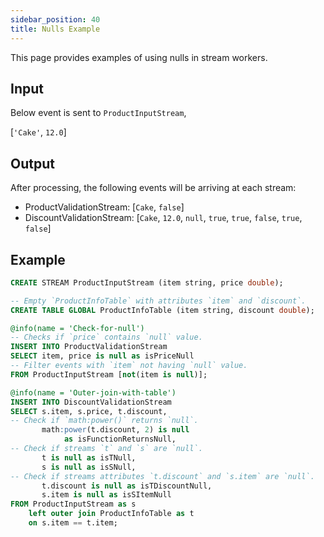 ```yaml
---
sidebar_position: 40
title: Nulls Example
---
```


This page provides examples of using nulls in stream workers.

## Input

Below event is sent to `ProductInputStream`,

[`'Cake'`, `12.0`]

## Output

After processing, the following events will be arriving at each stream:

- ProductValidationStream: [`Cake`, `false`]
- DiscountValidationStream: [`Cake`, `12.0`, `null`, `true`, `true`, `false`, `true`, `false`]

## Example

```sql
CREATE STREAM ProductInputStream (item string, price double);

-- Empty `ProductInfoTable` with attributes `item` and `discount`.
CREATE TABLE GLOBAL ProductInfoTable (item string, discount double);

@info(name = 'Check-for-null')
-- Checks if `price` contains `null` value.
INSERT INTO ProductValidationStream
SELECT item, price is null as isPriceNull
-- Filter events with `item` not having `null` value.
FROM ProductInputStream [not(item is null)];

@info(name = 'Outer-join-with-table')
INSERT INTO DiscountValidationStream
SELECT s.item, s.price, t.discount,
-- Check if `math:power()` returns `null`.
       math:power(t.discount, 2) is null
            as isFunctionReturnsNull,
-- Check if streams `t` and `s` are `null`.
       t is null as isTNull,
       s is null as isSNull,
-- Check if streams attributes `t.discount` and `s.item` are `null`.
       t.discount is null as isTDiscountNull,
       s.item is null as isSItemNull
FROM ProductInputStream as s
    left outer join ProductInfoTable as t
    on s.item == t.item;
```
